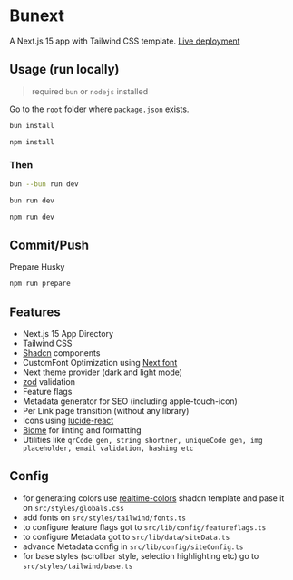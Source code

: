 # Bunext

A Next.js 15 app with Tailwind CSS template. [Live deployment](https://bunextt.vercel.app/)

## Usage (run locally)

> required `bun` or `nodejs` installed

Go to the `root` folder where `package.json` exists.

```bash
bun install
```

```bash
npm install
```

### Then

```bash
bun --bun run dev
```

```bash
bun run dev
```

```bash
npm run dev
```

## Commit/Push

Prepare Husky

```bash
npm run prepare
```

## Features

- Next.js 15 App Directory
- Tailwind CSS
- [Shadcn](https://ui.shadcn.com/) components
- CustomFont Optimization using [Next font](https://nextjs.org/docs/pages/building-your-application/optimizing/fonts)
- Next theme provider (dark and light mode)
- [zod](https://zod.dev/) validation
- Feature flags
- Metadata generator for SEO (including apple-touch-icon)
- Per Link page transition (without any library)
- Icons using [lucide-react](https://lucide.dev/)
- [Biome](https://biomejs.dev/) for linting and formatting
- Utilities like `qrCode gen, string shortner, uniqueCode gen, img placeholder, email validation, hashing etc`

## Config

- for generating colors use [realtime-colors](https://www.realtimecolors.com/) shadcn template and pase it on `src/styles/globals.css`
- add fonts on `src/styles/tailwind/fonts.ts`
- to configure feature flags got to `src/lib/config/featureflags.ts`
- to configure Metadata got to `src/lib/data/siteData.ts`
- advance Metadata config in `src/lib/config/siteConfig.ts`
- for base styles (scrollbar style, selection highlighting etc) go to `src/styles/tailwind/base.ts`

<!-- ### [Conventions](./CONVENTION.md) -->

<!-- ## License
Licensed under the [MIT license](./LICENSE). -->
